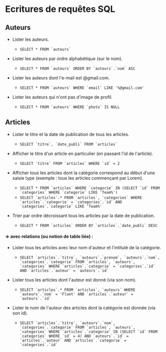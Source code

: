 # Ecritures de requêtes SQL

## Auteurs
* Lister les auteurs.
  * ``SELECT * FROM `auteurs` ``


* Lister les auteurs par ordre alphabétique (sur le nom).
  * ``SELECT * FROM `auteurs` ORDER BY `auteurs`.`nom` ASC ``


* Lister les auteurs dont l'e-mail est @gmail.com.
  * ``SELECT * FROM `auteurs` WHERE `email` LIKE '%@gmail.com' ``


* Lister les auteurs qui n'ont pas d'image de profil.
  * ``SELECT * FROM `auteurs` WHERE `photo` IS NULL ``



## Articles
* Lister le titre et la date de publication de tous les articles.
  * ``SELECT `titre`, `date_publi` FROM `articles` ``


* Afficher le titre d'un article en particulier (en passant l'id de l'article).
  * ``SELECT `titre` FROM `articles` WHERE `id` = 2 ``


* Afficher tous les articles dont la catégorie correspond au début d'une saisie type (exemple : tous les articles commençant par Lorem).
  * ``SELECT * FROM `articles` WHERE `categorie` IN
    (SELECT `id` FROM `categories` WHERE `categorie` LIKE 'Team%') ``
  * ``SELECT `articles`.* FROM `articles`, `categories` WHERE `articles`.`categorie` = `categories`.`id` AND `categories`.`categorie` LIKE 'Team%' ``


* Trier par ordre décroissant tous les articles par la date de publication.
  * ``SELECT * FROM `articles` ORDER BY `articles`.`date_publi` DESC ``


#### => avec relations (ou notion de table liée) :
* Lister tous les articles avec leur nom d'auteur et l'intitulé de la catégorie.
  * ``SELECT `articles`.`titre`, `auteurs`.`prenom`, `auteurs`.`nom`, `categories`.`categorie` FROM `articles`, `auteurs`, `categories` WHERE `articles`.`categorie` = `categories`.`id` AND `articles`.`auteur` = `auteurs`.`id` ``


* Lister tous les articles dont l'auteur est donné (via son nom).
  * ``SELECT `articles`.* FROM `articles`, `auteurs`
    WHERE `auteurs`.`nom` = 'Fluet' AND `articles`.`auteur` = `auteurs`.`id` ``


* Lister le nom de l'auteur des articles dont la catégorie est donnée (via son id).
  * ``SELECT `articles`.`titre`, `auteurs`.`nom`, `categories`.`categorie`
    FROM `articles`, `auteurs`, `categories`
    WHERE `articles`.`categorie`
    IN (SELECT `id` FROM `categories` WHERE `id` = 4)
    AND `auteurs`.`id` = `articles`.`auteur` AND `articles`.`categorie` = `categories`.`id` ``
